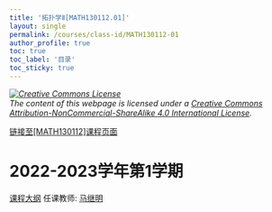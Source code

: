 ```yaml
---
title: '拓扑学Ⅱ[MATH130112.01]'
layout: single
permalink: /courses/class-id/MATH130112-01
author_profile: true
toc: true
toc_label: '目录'
toc_sticky: true
---
```



<div class='notice--warning'>
	<p><i><a rel='license' href='http://creativecommons.org/licenses/by-nc-sa/4.0/'><img alt='Creative Commons License' style='border-width:0' src='https://i.creativecommons.org/l/by-nc-sa/4.0/88x31.png' /></a><br /> The content of this webpage is licensed under a <a rel='license' href='http://creativecommons.org/licenses/by-nc-sa/4.0/'>Creative Commons Attribution-NonCommercial-ShareAlike 4.0 International License</a>.</i></p>
</div>

<a href='https://fdu-math.github.io/courses/MATH130112'>链接至[MATH130112]课程页面</a>

# 2022-2023学年第1学期
<a href='https://fdu-math.github.io/courses/syllabus/MATH130112.01-2022-2023-1 (Encrypted).pdf'>课程大纲</a>
任课教师: <a href='https://fdu-math.github.io/teachers/马继明'>马继明</a>
